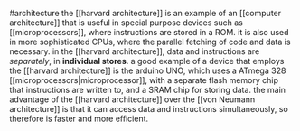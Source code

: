 #architecture 
the [[harvard architecture]] is an example of an [[computer architecture]] that is useful in special purpose devices such as [[microprocessors]], where instructions are stored in a ROM. it is also used in more sophisticated CPUs, where the parallel fetching of code and data is necessary.
in the [[harvard architecture]], data and instructions are *separately*, in **individual stores**.
a good example of a device that employs the [[harvard architecture]] is the arduino UNO, which uses a ATmega 328 [[microprocessors|microprocessor]], with a separate flash memory chip that instructions are written to, and a SRAM chip for storing data.
the main advantage of the [[harvard architecture]] over the [[von Neumann architecture]] is that it can access data and instructions simultaneously, so therefore is faster and more efficient.